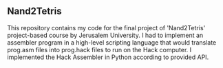 ## Nand2Tetris
This repository contains my code for the final project of 'Nand2Tetris' project-based course by Jerusalem University.
I had to implement an assembler program in a high-level scripting language that would translate prog.asm files into prog.hack files
to run on the Hack computer. I implemented the Hack Assembler in Python according to provided API.
